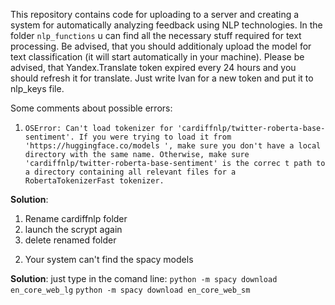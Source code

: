 This repository contains code for uploading to a server and creating a system for automatically analyzing feedback using NLP technologies. In the folder `nlp_functions` u can find all the necessary stuff required for text processing. Be advised, that you should additionaly upload the model for text classification (it will start automatically in your machine).
Please be advised, that Yandex.Translate token expired every 24 hours and you should refresh it for translate. Just write Ivan for a new token and put it to nlp_keys file.

Some comments about possible errors:
1. `OSError: Can't load tokenizer for 'cardiffnlp/twitter-roberta-base-sentiment'. If you were trying to load it from 'https://huggingface.co/models
', make sure you don't have a local directory with the same name. Otherwise, make sure 'cardiffnlp/twitter-roberta-base-sentiment' is the correc
t path to a directory containing all relevant files for a RobertaTokenizerFast tokenizer.`

**Solution**:
1) Rename cardiffnlp folder
2) launch the scrypt again
3) delete renamed folder

2. Your system can't find the spacy models

**Solution**:
just type in the comand line:
`python -m spacy download en_core_web_lg`
`python -m spacy download en_core_web_sm`
